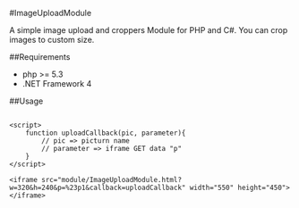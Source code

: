 #ImageUploadModule

A simple image upload and croppers Module for PHP and C#.
You can crop images to custom size.

##Requirements
- php >= 5.3
- .NET Framework 4

##Usage
```

<script>
	function uploadCallback(pic, parameter){
		// pic => picturn name
		// parameter => iframe GET data "p"
	}
</script>

<iframe src="module/ImageUploadModule.html?w=320&h=240&p=%23p1&callback=uploadCallback" width="550" height="450"></iframe>

```